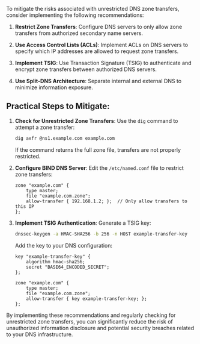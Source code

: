 To mitigate the risks associated with unrestricted DNS zone transfers, consider implementing the following recommendations:

1. **Restrict Zone Transfers**: Configure DNS servers to only allow zone transfers from authorized secondary name servers.

2. **Use Access Control Lists (ACLs)**: Implement ACLs on DNS servers to specify which IP addresses are allowed to request zone transfers.

3. **Implement TSIG**: Use Transaction Signature (TSIG) to authenticate and encrypt zone transfers between authorized DNS servers.

4. **Use Split-DNS Architecture**: Separate internal and external DNS to minimize information exposure.

## Practical Steps to Mitigate:

1. **Check for Unrestricted Zone Transfers**:
   Use the `dig` command to attempt a zone transfer:

   ```bash
   dig axfr @ns1.example.com example.com
   ```

   If the command returns the full zone file, transfers are not properly restricted.

2. **Configure BIND DNS Server**:
   Edit the `/etc/named.conf` file to restrict zone transfers:

   ```
   zone "example.com" {
       type master;
       file "example.com.zone";
       allow-transfer { 192.168.1.2; };  // Only allow transfers to this IP
   };
   ```

3. **Implement TSIG Authentication**:
   Generate a TSIG key:

   ```bash
   dnssec-keygen -a HMAC-SHA256 -b 256 -n HOST example-transfer-key
   ```

   Add the key to your DNS configuration:

   ```
   key "example-transfer-key" {
       algorithm hmac-sha256;
       secret "BASE64_ENCODED_SECRET";
   };

   zone "example.com" {
       type master;
       file "example.com.zone";
       allow-transfer { key example-transfer-key; };
   };
   ```

By implementing these recommendations and regularly checking for unrestricted zone transfers, you can significantly reduce the risk of unauthorized information disclosure and potential security breaches related to your DNS infrastructure.